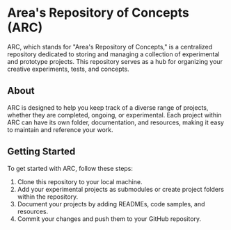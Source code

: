 # Area's Repository of Concepts (ARC)

ARC, which stands for "Area's Repository of Concepts," is a centralized repository dedicated to storing and managing a collection of experimental and prototype projects. This repository serves as a hub for organizing your creative experiments, tests, and concepts.

## About

ARC is designed to help you keep track of a diverse range of projects, whether they are completed, ongoing, or experimental. Each project within ARC can have its own folder, documentation, and resources, making it easy to maintain and reference your work.

## Getting Started

To get started with ARC, follow these steps:

1. Clone this repository to your local machine.
2. Add your experimental projects as submodules or create project folders within the repository.
3. Document your projects by adding READMEs, code samples, and resources.
4. Commit your changes and push them to your GitHub repository.

